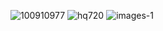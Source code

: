 ![100910977](https://github.com/DarkEvamSar/cie/assets/160559076/88ff3206-7883-455e-b734-930d78240f58)
![hq720](https://github.com/DarkEvamSar/cie/assets/160559076/15d8fca3-bb7a-4d57-b88c-eaef27c9a09d)
![images-1](https://github.com/DarkEvamSar/cie/assets/160559076/83905e4f-e7ea-40ea-9e63-febd6d25aeb4)
